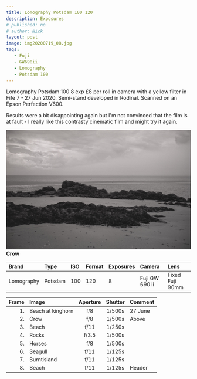 ```yaml
---
title: Lomography Potsdam 100 120
description: Exposures
# published: no
# author: Nick
layout: post
image: img20200719_08.jpg
tags:
   - Fuji
   - GW690ii
   - Lomography
   - Potsdam 100
---
```

Lomography Potsdam 100 8 exp £8 per roll in camera with a yellow filter in Fife 7 - 27 Jun 2020. Semi-stand developed in Rodinal. Scanned on an Epson Perfection V600.

Results were a bit disappointing again but I'm not convinced that the film is at fault - I really like this contrasty cinematic film and might try it again.

![](/img/img20200719_01.jpg)
**Crow** 

Brand|Type|ISO|Format|Exposures|Camera|Lens
:----|:---|:--|:-----|:--------|:-----|:----
Lomography| Potsdam |100|120|8|Fuji GW 690 ii|Fixed Fuji 90mm

Frame|Image|Aperture|Shutter|Comment
----:|:----|:----:|:----:|:------ 
1.|Beach at kinghorn|f/8|1/500s|27 June
2.|Crow|f/8|1/500s|Above
3.|Beach|f/11|1/250s
4.|Rocks|f/3.5|1/500s
5.|Horses|f/8|1/500s
6.|Seagull|f/11|1/125s
7.|Burntisland|f/11|1/125s
8.|Beach|f/11|1/125s|Header
